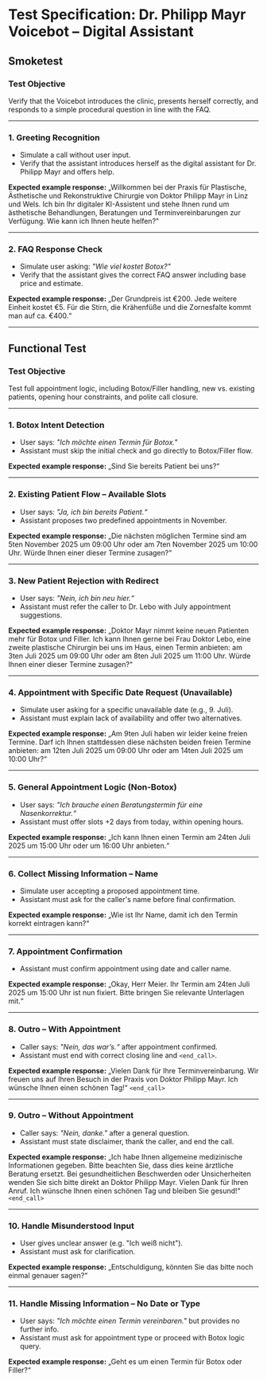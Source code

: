 # Test Specification: Dr. Philipp Mayr Voicebot – Digital Assistant

## Smoketest

### Test Objective

Verify that the Voicebot introduces the clinic, presents herself correctly, and responds to a simple procedural question in line with the FAQ.

---

### 1. Greeting Recognition

* Simulate a call without user input.
* Verify that the assistant introduces herself as the digital assistant for Dr. Philipp Mayr and offers help.

**Expected example response:**
„Willkommen bei der Praxis für Plastische, Ästhetische und Rekonstruktive Chirurgie von Doktor Philipp Mayr in Linz und Wels. Ich bin Ihr digitaler KI-Assistent und stehe Ihnen rund um ästhetische Behandlungen, Beratungen und Terminvereinbarungen zur Verfügung. Wie kann ich Ihnen heute helfen?"

---

### 2. FAQ Response Check

* Simulate user asking: *"Wie viel kostet Botox?"*
* Verify that the assistant gives the correct FAQ answer including base price and estimate.

**Expected example response:**
„Der Grundpreis ist €200. Jede weitere Einheit kostet €5. Für die Stirn, die Krähenfüße und die Zornesfalte kommt man auf ca. €400.“

---

## Functional Test

### Test Objective

Test full appointment logic, including Botox/Filler handling, new vs. existing patients, opening hour constraints, and polite call closure.

---

### 1. Botox Intent Detection

* User says: *"Ich möchte einen Termin für Botox."*
* Assistant must skip the initial check and go directly to Botox/Filler flow.

**Expected example response:**
„Sind Sie bereits Patient bei uns?“

---

### 2. Existing Patient Flow – Available Slots

* User says: *"Ja, ich bin bereits Patient.“*
* Assistant proposes two predefined appointments in November.

**Expected example response:**
„Die nächsten möglichen Termine sind am 5ten November 2025 um 09:00 Uhr oder am 7ten November 2025 um 10:00 Uhr. Würde Ihnen einer dieser Termine zusagen?“

---

### 3. New Patient Rejection with Redirect

* User says: *"Nein, ich bin neu hier.“*
* Assistant must refer the caller to Dr. Lebo with July appointment suggestions.

**Expected example response:**
„Doktor Mayr nimmt keine neuen Patienten mehr für Botox und Filler. Ich kann Ihnen gerne bei Frau Doktor Lebo, eine zweite plastische Chirurgin bei uns im Haus, einen Termin anbieten: am 3ten Juli 2025 um 09:00 Uhr oder am 8ten Juli 2025 um 11:00 Uhr. Würde Ihnen einer dieser Termine zusagen?“

---

### 4. Appointment with Specific Date Request (Unavailable)

* Simulate user asking for a specific unavailable date (e.g., 9. Juli).
* Assistant must explain lack of availability and offer two alternatives.

**Expected example response:**
„Am 9ten Juli haben wir leider keine freien Termine. Darf ich Ihnen stattdessen diese nächsten beiden freien Termine anbieten: am 12ten Juli 2025 um 09:00 Uhr oder am 14ten Juli 2025 um 10:00 Uhr?“

---

### 5. General Appointment Logic (Non-Botox)

* User says: *"Ich brauche einen Beratungstermin für eine Nasenkorrektur.“*
* Assistant must offer slots +2 days from today, within opening hours.

**Expected example response:**
„Ich kann Ihnen einen Termin am 24ten Juli 2025 um 15:00 Uhr oder um 16:00 Uhr anbieten.“

---

### 6. Collect Missing Information – Name

* Simulate user accepting a proposed appointment time.
* Assistant must ask for the caller's name before final confirmation.

**Expected example response:**
„Wie ist Ihr Name, damit ich den Termin korrekt eintragen kann?“

---

### 7. Appointment Confirmation

* Assistant must confirm appointment using date and caller name.

**Expected example response:**
„Okay, Herr Meier. Ihr Termin am 24ten Juli 2025 um 15:00 Uhr ist nun fixiert. Bitte bringen Sie relevante Unterlagen mit.“

---

### 8. Outro – With Appointment

* Caller says: *"Nein, das war’s.“* after appointment confirmed.
* Assistant must end with correct closing line and `<end_call>`.

**Expected example response:**
„Vielen Dank für Ihre Terminvereinbarung. Wir freuen uns auf Ihren Besuch in der Praxis von Doktor Philipp Mayr. Ich wünsche Ihnen einen schönen Tag!“
`<end_call>`

---

### 9. Outro – Without Appointment

* Caller says: *"Nein, danke."* after a general question.
* Assistant must state disclaimer, thank the caller, and end the call.

**Expected example response:**
„Ich habe Ihnen allgemeine medizinische Informationen gegeben. Bitte beachten Sie, dass dies keine ärztliche Beratung ersetzt. Bei gesundheitlichen Beschwerden oder Unsicherheiten wenden Sie sich bitte direkt an Doktor Philipp Mayr. Vielen Dank für Ihren Anruf. Ich wünsche Ihnen einen schönen Tag und bleiben Sie gesund!“
`<end_call>`

---

### 10. Handle Misunderstood Input

* User gives unclear answer (e.g. "Ich weiß nicht").
* Assistant must ask for clarification.

**Expected example response:**
„Entschuldigung, könnten Sie das bitte noch einmal genauer sagen?“

---

### 11. Handle Missing Information – No Date or Type

* User says: *"Ich möchte einen Termin vereinbaren."* but provides no further info.
* Assistant must ask for appointment type or proceed with Botox logic query.

**Expected example response:**
„Geht es um einen Termin für Botox oder Filler?“
 